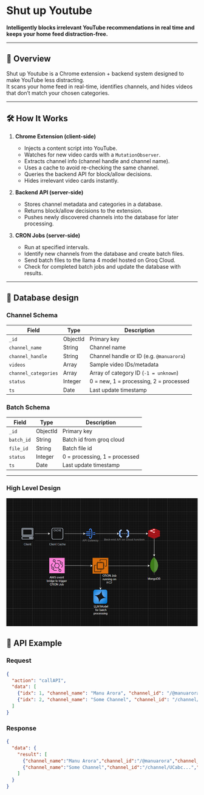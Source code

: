 # Shut up Youtube

**Intelligently blocks irrelevant YouTube recommendations in real time and keeps your home feed distraction-free.**

---

## 🚀 Overview
Shut up Youtube is a Chrome extension + backend system designed to make YouTube less distracting.  
It scans your home feed in real-time, identifies channels, and hides videos that don’t match your chosen categories.

---

## 🛠 How It Works
1. **Chrome Extension (client-side)**
   - Injects a content script into YouTube.
   - Watches for new video cards with a `MutationObserver`.
   - Extracts channel info (channel handle and channel name).
   - Uses a cache to avoid re-checking the same channel.
   - Queries the backend API for block/allow decisions.
   - Hides irrelevant video cards instantly.

2. **Backend API (server-side)**
   - Stores channel metadata and categories in a database.
   - Returns block/allow decisions to the extension.
   - Pushes newly discovered channels into the database for later processing.

3. **CRON Jobs (server-side)**
   - Run at specified intervals.
   - Identify new channels from the database and create batch files.
   - Send batch files to the llama 4 model hosted on Groq Cloud.
   - Check for completed batch jobs and update the database with results.

---

## 📂 Database design

###  Channel Schema 
| Field                 | Type      | Description                              |
|-----------------------|-----------|------------------------------------------|
| `_id`                 | ObjectId  | Primary key                              |
| `channel_name`        | String    | Channel name                             |
| `channel_handle`      | String    | Channel handle or ID (e.g. `@manuarora`) |
| `videos`              | Array   | Sample video IDs/metadata                  |
| `channel_categories`  | Array   | Array of category ID (`-1 = unknown`)      |
| `status`              | Integer | 0 = new, 1 = processing, 2 = processed     |
| `ts`                  | Date    | Last update timestamp                      |


###  Batch Schema 
| Field       | Type      | Description                              |
|-------------|-----------|------------------------------------------|
| `_id`       | ObjectId  | Primary key                              |
| `batch_id`  | String    | Batch id from groq cloud                 |
| `file_id`   | String    | Batch file id                            |    
| `status`    | Integer   | 0 = processing, 1 = processed            |
| `ts`        | Date      | Last update timestamp                    |

---

### High Level Design

![High Level Design](https://github.com/Mac16661/Shut-up-Youtube/blob/main/HLD.png?raw=true)



## 🔌 API Example

### Request
```json
{
  "action": "callAPI",
  "data": [
    {"idx": 1, "channel_name": "Manu Arora", "channel_id": "/@manuarora"},
    {"idx": 2, "channel_name": "Some Channel", "channel_id": "/channel/UCabc..."}
  ]
}
```

### Response
```json
{
  "data": {
    "result": [
      {"channel_name":"Manu Arora","channel_id":"/@manuarora","channel_category":0},
      {"channel_name":"Some Channel","channel_id":"/channel/UCabc...","channel_category":5}
    ]
  }
}
```
